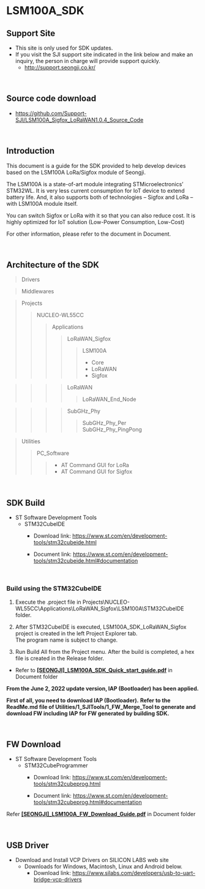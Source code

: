 # LSM100A_SDK

## Support Site

- This site is only used for SDK updates.
- If you visit the SJI support site indicated in the link below and make an inquiry, the person in charge will provide support quickly.
  + http://support.seongji.co.kr/

</br>

## Source code download
  + https://github.com/Support-SJI/LSM100A_Sigfox_LoRaWAN1.0.4_Source_Code

</br>

## Introduction

This document is a guide for the SDK provided to help develop devices based on the LSM100A LoRa/Sigfox module of Seongji.

The LSM100A is a state-of-art module integrating STMicroelectronics’ STM32WL. 
It is very less current consumption for IoT device to extend battery life. 
And, it also supports both of technologies – Sigfox and LoRa – with LSM100A module itself. 

You can switch Sigfox or LoRa with it so that you can also reduce cost. 
It is highly optimized for IoT solution (Low-Power Consumption, Low-Cost)

For other information, please refer to the document in Document.


<br/>

## Architecture of the SDK

> Drivers <br/>

> Middlewares <br/>

> Projects
>> NUCLEO-WL55CC
>>> Applications
>>>> LoRaWAN_Sigfox
>>>>> LSM100A 
>>>>> - Core
>>>>> - LoRaWAN
>>>>> - Sigfox

>>>> LoRaWAN
>>>>> LoRaWAN_End_Node

>>>> SubGHz_Phy
>>>>> SubGHz_Phy_Per <br/>
>>>>> SubGHz_Phy_PingPong

> Utilities
>> PC_Software
>>>  + AT Command GUI for LoRa
>>>  + AT Command GUI for Sigfox


<br/>


## SDK Build

- ST Software Development Tools
  + STM32CubeIDE <br/>
    * Download link: https://www.st.com/en/development-tools/stm32cubeide.html

	* Document link: https://www.st.com/en/development-tools/stm32cubeide.html#documentation

<br/>

###	Build using the STM32CubeIDE <br/>

  1. Execute the .project file in Projects\NUCLEO-WL55CC\Applications\LoRaWAN_Sigfox\LSM100A\STM32CubeIDE folder. <br/>

  2. After STM32CubeIDE is executed, LSM100A_SDK_LoRaWAN_Sigfox project is created in the left Project Explorer tab. <br/>
    The program name is subject to change. <br/>

  3. Run Build All from the Project menu.
    After the build is completed, a hex file is created in the Release folder. <br/>

  * Refer to [**[SEONGJI]_LSM100A_SDK_Quick_start_guide.pdf**](https://github.com/SeongJiIoT/LSM100A_SDK/blob/main/Document/%5BSEONGJI%5D_LSM100A_SDK_Quick_start_guide.pdf) in Document folder



**From the June 2, 2022 update version, IAP (Bootloader) has been applied.**

**First of all, you need to download IAP (Bootloader).**
**Refer to the ReadMe.md file of Utilities/1_SJITools/1_FW_Merge_Tool to generate and download FW including IAP for FW generated by building SDK.**

<br/>

## FW Download

- ST Software Development Tools
  + STM32CubeProgrammer <br/>
    * Download link: https://www.st.com/en/development-tools/stm32cubeprog.html
	
	* Document link: https://www.st.com/en/development-tools/stm32cubeprog.html#documentation
	
Refer [**[SEONGJI]_LSM100A_FW_Download_Guide.pdf**](https://github.com/SeongJiIoT/LSM100A_SDK/blob/main/Document/%5BSEONGJI%5D_LSM100A_FW_Download_Guide.pdf) in Document folder


<br/>

## USB Driver
- Download and Install VCP Drivers on SILICON LABS web site
  + Downloads for Windows, Macintosh, Linux and Android below.
	* Download link: https://www.silabs.com/developers/usb-to-uart-bridge-vcp-drivers

